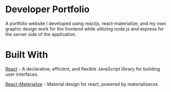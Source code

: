 # Developer Portfolio

A portfolio website I developed using reactjs, react-materialize, and my own graphic design work for the frontend while utilizing node.js and express for the server side of the application.

# Built With

[React](https://github.com/facebook/react) - A declarative, efficient, and flexible JavaScript library for building user interfaces.

[React-Materialize](https://github.com/react-materialize/react-materialize) - Material design for react, powered by materializecss
